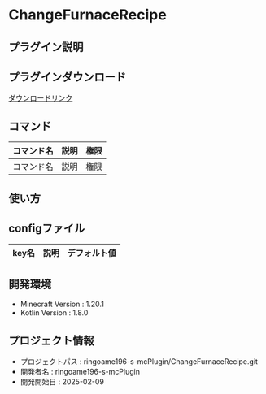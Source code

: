 # ChangeFurnaceRecipe

## プラグイン説明

## プラグインダウンロード
[ダウンロードリンク](https://github.com/ringoame196-s-mcPlugin/ChangeFurnaceRecipe/releases/latest)

## コマンド
| コマンド名   |     説明      | 権限 |
| --- | ----------- | ------- |
| コマンド名 | 説明 | 権限 |

## 使い方

## configファイル
| key名   |     説明      | デフォルト値 |
| --- | ----------- | ------- |
 
## 開発環境
- Minecraft Version : 1.20.1
- Kotlin Version : 1.8.0

## プロジェクト情報
- プロジェクトパス : ringoame196-s-mcPlugin/ChangeFurnaceRecipe.git
- 開発者名 : ringoame196-s-mcPlugin
- 開発開始日 : 2025-02-09

